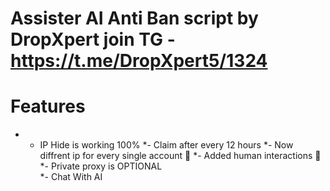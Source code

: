 # Assister AI Anti Ban script by DropXpert join TG - https://t.me/DropXpert5/1324

# Features 
* - IP Hide is working 100%
*- Claim after every 12 hours
*- Now diffrent ip for every single account 🤫
*- Added human interactions 🤫
*- Private proxy is OPTIONAL  
*- Chat With AI 

